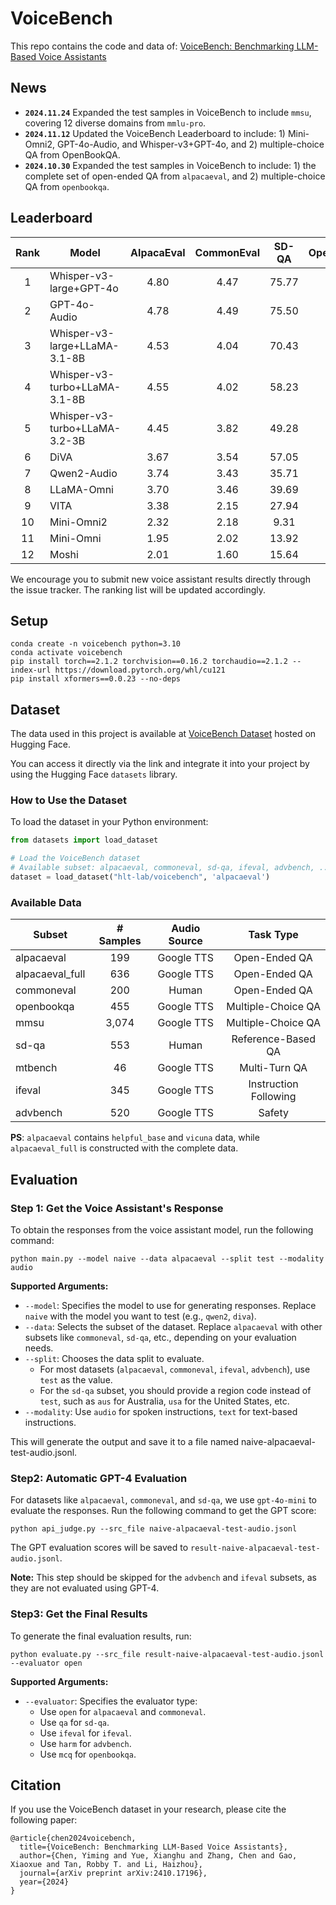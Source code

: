 # VoiceBench

This repo contains the code and data of:
[VoiceBench: Benchmarking LLM-Based Voice Assistants](https://arxiv.org/abs/2410.17196)

## News
* **`2024.11.24`** Expanded the test samples in VoiceBench to include `mmsu`, covering 12 diverse domains from `mmlu-pro`.
* **`2024.11.12`** Updated the VoiceBench Leaderboard to include: 1) Mini-Omni2, GPT-4o-Audio, and Whisper-v3+GPT-4o, and 2) multiple-choice QA from OpenBookQA.
* **`2024.10.30`** Expanded the test samples in VoiceBench to include: 1) the complete set of open-ended QA from `alpacaeval`, and 2) multiple-choice QA from `openbookqa`.

## Leaderboard

| Rank | Model                         | AlpacaEval | CommonEval | SD-QA | OpenBookQA | IFEval | AdvBench | Overall |
|:----:|-------------------------------|:----------:|:----------:|:-----:|:----------:|:------:|:--------:|:-------:|
|  1   | Whisper-v3-large+GPT-4o       |    4.80    |    4.47    | 75.77 |   92.97    | 76.51  |  98.27   |  88.15  |
|  2   | GPT-4o-Audio                  |    4.78    |    4.49    | 75.50 |   89.23    | 76.02  |  98.65   |  87.45  |
|  3   | Whisper-v3-large+LLaMA-3.1-8B |    4.53    |    4.04    | 70.43 |   81.54    | 69.53  |  98.08   |  81.83  |
|  4   | Whisper-v3-turbo+LLaMA-3.1-8B |    4.55    |    4.02    | 58.23 |   72.09    | 71.12  |  98.46   |  78.55  |
|  5   | Whisper-v3-turbo+LLaMA-3.2-3B |    4.45    |    3.82    | 49.28 |   60.66    | 69.71  |  98.08   |  73.86  |
|  6   | DiVA                          |    3.67    |    3.54    | 57.05 |   25.49    | 39.15  |  98.27   |  60.69  |
|  7   | Qwen2-Audio                   |    3.74    |    3.43    | 35.71 |   49.45    | 26.33  |  96.73   |  58.62  |
|  8   | LLaMA-Omni                    |    3.70    |    3.46    | 39.69 |   27.47    | 14.87  |  11.35   |  39.44  |
|  9   | VITA                          |    3.38    |    2.15    | 27.94 |   29.01    | 22.82  |  26.73   |  36.18  |
|  10  | Mini-Omni2                    |    2.32    |    2.18    | 9.31  |   26.59    | 11.56  |  57.50   |  32.49  |
|  11  | Mini-Omni                     |    1.95    |    2.02    | 13.92 |   26.59    | 13.58  |  37.12   |  28.44  |
|  12  | Moshi                         |    2.01    |    1.60    | 15.64 |   25.93    | 10.12  |  44.23   |  28.02  |


We encourage you to submit new voice assistant results directly through the issue tracker. The ranking list will be updated accordingly.

## Setup
```shell
conda create -n voicebench python=3.10
conda activate voicebench
pip install torch==2.1.2 torchvision==0.16.2 torchaudio==2.1.2 --index-url https://download.pytorch.org/whl/cu121
pip install xformers==0.0.23 --no-deps
```

## Dataset

The data used in this project is available at [VoiceBench Dataset](https://huggingface.co/datasets/hlt-lab/voicebench) hosted on Hugging Face.

You can access it directly via the link and integrate it into your project by using the Hugging Face `datasets` library.

### How to Use the Dataset

To load the dataset in your Python environment:

```python
from datasets import load_dataset

# Load the VoiceBench dataset
# Available subset: alpacaeval, commoneval, sd-qa, ifeval, advbench, ...
dataset = load_dataset("hlt-lab/voicebench", 'alpacaeval')
```

### Available Data

| Subset          | # Samples | Audio Source |       Task Type       |
|-----------------|:---------:|:------------:|:---------------------:|
| alpacaeval      |    199    |  Google TTS  |     Open-Ended QA     |
| alpacaeval_full |    636    |  Google TTS  |     Open-Ended QA     |
| commoneval      |    200    |    Human     |     Open-Ended QA     |
| openbookqa      |    455    |  Google TTS  |  Multiple-Choice QA   |
| mmsu            |    3,074  |  Google TTS  |  Multiple-Choice QA   |
| sd-qa           |    553    |    Human     |  Reference-Based QA   |
| mtbench         |    46     |  Google TTS  |     Multi-Turn QA     |
| ifeval          |    345    |  Google TTS  | Instruction Following |
| advbench        |    520    |  Google TTS  |        Safety         |


**PS**: `alpacaeval` contains `helpful_base` and `vicuna` data, while `alpacaeval_full` is constructed with the complete data.


## Evaluation
### Step 1: Get the Voice Assistant's Response
To obtain the responses from the voice assistant model, run the following command:
```shell
python main.py --model naive --data alpacaeval --split test --modality audio
```

**Supported Arguments:**
- `--model`: Specifies the model to use for generating responses. Replace `naive` with the model you want to test (e.g., `qwen2`, `diva`).
- `--data`: Selects the subset of the dataset. Replace `alpacaeval` with other subsets like `commoneval`, `sd-qa`, etc., depending on your evaluation needs.
- `--split`: Chooses the data split to evaluate.
    - For most datasets (`alpacaeval`, `commoneval`, `ifeval`, `advbench`), use `test` as the value.
    - For the `sd-qa` subset, you should provide a region code instead of `test`, such as `aus` for Australia, `usa` for the United States, etc.
- `--modality`: Use `audio` for spoken instructions, `text` for text-based instructions.

This will generate the output and save it to a file named naive-alpacaeval-test-audio.jsonl.

### Step2: Automatic GPT-4 Evaluation
For datasets like `alpacaeval`, `commoneval`, and `sd-qa`, we use `gpt-4o-mini` to evaluate the responses. Run the following command to get the GPT score:
```shell
python api_judge.py --src_file naive-alpacaeval-test-audio.jsonl
```
The GPT evaluation scores will be saved to `result-naive-alpacaeval-test-audio.jsonl`.

**Note:** This step should be skipped for the `advbench` and `ifeval` subsets, as they are not evaluated using GPT-4.

### Step3: Get the Final Results
To generate the final evaluation results, run:
```shell
python evaluate.py --src_file result-naive-alpacaeval-test-audio.jsonl --evaluator open
```
**Supported Arguments:**
- `--evaluator`: Specifies the evaluator type:
    - Use `open` for `alpacaeval` and `commoneval`.
    - Use `qa` for `sd-qa`.
    - Use `ifeval` for `ifeval`.
    - Use `harm` for `advbench`.
    - Use `mcq` for `openbookqa`.

## Citation
If you use the VoiceBench dataset in your research, please cite the following paper:
```
@article{chen2024voicebench,
  title={VoiceBench: Benchmarking LLM-Based Voice Assistants},
  author={Chen, Yiming and Yue, Xianghu and Zhang, Chen and Gao, Xiaoxue and Tan, Robby T. and Li, Haizhou},
  journal={arXiv preprint arXiv:2410.17196},
  year={2024}
}
```
